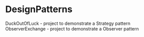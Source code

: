 # DesignPatterns

DuckOutOfLuck - project to demonstrate a Strategy pattern
ObserverExchange - project to demonstrate a Observer pattern
